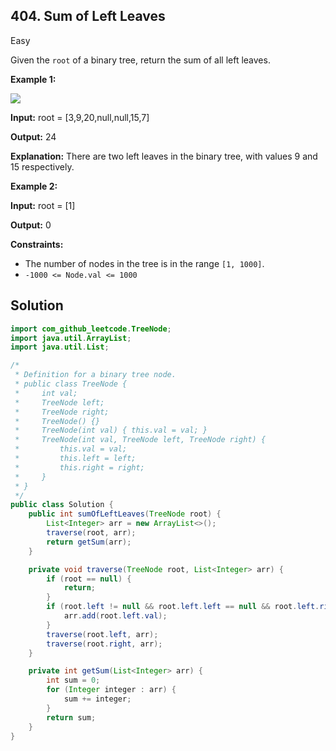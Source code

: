 ## 404\. Sum of Left Leaves

Easy

Given the `root` of a binary tree, return the sum of all left leaves.

**Example 1:**

![](https://assets.leetcode.com/uploads/2021/04/08/leftsum-tree.jpg)

**Input:** root = [3,9,20,null,null,15,7]

**Output:** 24

**Explanation:** There are two left leaves in the binary tree, with values 9 and 15 respectively. 

**Example 2:**

**Input:** root = [1]

**Output:** 0 

**Constraints:**

*   The number of nodes in the tree is in the range `[1, 1000]`.
*   `-1000 <= Node.val <= 1000`

## Solution

```java
import com_github_leetcode.TreeNode;
import java.util.ArrayList;
import java.util.List;

/*
 * Definition for a binary tree node.
 * public class TreeNode {
 *     int val;
 *     TreeNode left;
 *     TreeNode right;
 *     TreeNode() {}
 *     TreeNode(int val) { this.val = val; }
 *     TreeNode(int val, TreeNode left, TreeNode right) {
 *         this.val = val;
 *         this.left = left;
 *         this.right = right;
 *     }
 * }
 */
public class Solution {
    public int sumOfLeftLeaves(TreeNode root) {
        List<Integer> arr = new ArrayList<>();
        traverse(root, arr);
        return getSum(arr);
    }

    private void traverse(TreeNode root, List<Integer> arr) {
        if (root == null) {
            return;
        }
        if (root.left != null && root.left.left == null && root.left.right == null) {
            arr.add(root.left.val);
        }
        traverse(root.left, arr);
        traverse(root.right, arr);
    }

    private int getSum(List<Integer> arr) {
        int sum = 0;
        for (Integer integer : arr) {
            sum += integer;
        }
        return sum;
    }
}
```